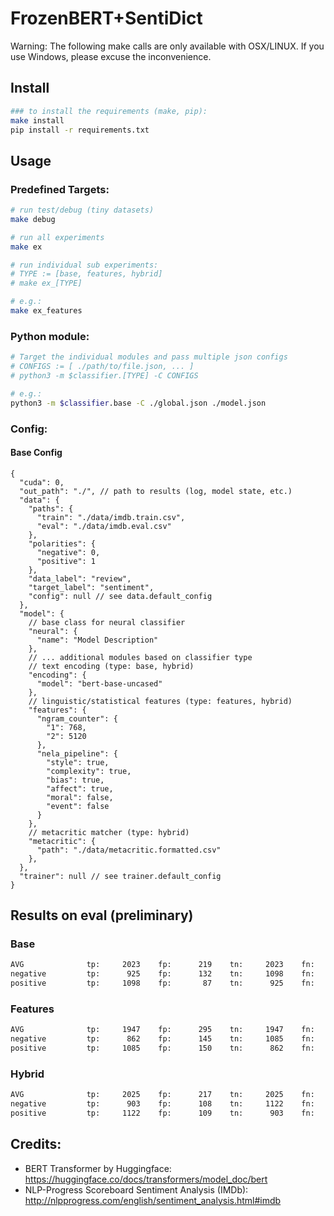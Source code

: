 # FrozenBERT+SentiDict

Warning: The following make calls are only available with OSX/LINUX. If you use Windows, please excuse the
inconvenience.

## Install

```bash
### to install the requirements (make, pip):
make install
pip install -r requirements.txt
```

## Usage

### Predefined Targets:

```bash
# run test/debug (tiny datasets)
make debug

# run all experiments
make ex

# run individual sub experiments:
# TYPE := [base, features, hybrid]
# make ex_[TYPE]

# e.g.:
make ex_features
```

### Python module:

```bash
# Target the individual modules and pass multiple json configs 
# CONFIGS := [ ./path/to/file.json, ... ] 
# python3 -m $classifier.[TYPE] -C CONFIGS

# e.g.:
python3 -m $classifier.base -C ./global.json ./model.json
```

### Config:

#### Base Config

```json5
{
  "cuda": 0,
  "out_path": "./", // path to results (log, model state, etc.)
  "data": {
    "paths": {
      "train": "./data/imdb.train.csv",
      "eval": "./data/imdb.eval.csv"
    },
    "polarities": {
      "negative": 0,
      "positive": 1
    },
    "data_label": "review",
    "target_label": "sentiment",
    "config": null // see data.default_config
  },
  "model": {
    // base class for neural classifier
    "neural": {
      "name": "Model Description"
    },
    // ... additional modules based on classifier type
    // text encoding (type: base, hybrid)
    "encoding": {
      "model": "bert-base-uncased"
    },
    // linguistic/statistical features (type: features, hybrid)
    "features": {
      "ngram_counter": {
        "1": 768,
        "2": 5120
      },
      "nela_pipeline": {
        "style": true,
        "complexity": true,
        "bias": true,
        "affect": true,
        "moral": false,
        "event": false
      }
    },
    // metacritic matcher (type: hybrid)
    "metacritic": {
      "path": "./data/metacritic.formatted.csv"
    },
  },
  "trainer": null // see trainer.default_config
}
```

## Results on eval (preliminary)

### Base

```bash
AVG           	 tp:     2023	 fp:      219 	 tn:     2023	 fn:      219	 pre=0.9023	 rec=0.9023	 f1=0.9023	 acc=0.9023
negative      	 tp:      925	 fp:      132 	 tn:     1098	 fn:       87	 pre=0.8751	 rec=0.9140	 f1=0.8942	 acc=0.9023
positive      	 tp:     1098	 fp:       87 	 tn:      925	 fn:      132	 pre=0.9266	 rec=0.8927	 f1=0.9093	 acc=0.9023
```

### Features

```bash
AVG           	 tp:     1947	 fp:      295 	 tn:     1947	 fn:      295	 pre=0.8684	 rec=0.8684	 f1=0.8684	 acc=0.8684
negative      	 tp:      862	 fp:      145 	 tn:     1085	 fn:      150	 pre=0.8560	 rec=0.8518	 f1=0.8539	 acc=0.8684
positive      	 tp:     1085	 fp:      150 	 tn:      862	 fn:      145	 pre=0.8785	 rec=0.8821	 f1=0.8803	 acc=0.8684
```

### Hybrid

```bash
AVG           	 tp:     2025	 fp:      217 	 tn:     2025	 fn:      217	 pre=0.9032	 rec=0.9032	 f1=0.9032	 acc=0.9032
negative      	 tp:      903	 fp:      108 	 tn:     1122	 fn:      109	 pre=0.8932	 rec=0.8923	 f1=0.8927	 acc=0.9032
positive      	 tp:     1122	 fp:      109 	 tn:      903	 fn:      108	 pre=0.9115	 rec=0.9122	 f1=0.9118	 acc=0.9032
```

## Credits:

* BERT Transformer by Huggingface: <https://huggingface.co/docs/transformers/model_doc/bert>
* NLP-Progress Scoreboard Sentiment Analysis (IMDb): <http://nlpprogress.com/english/sentiment_analysis.html#imdb>
